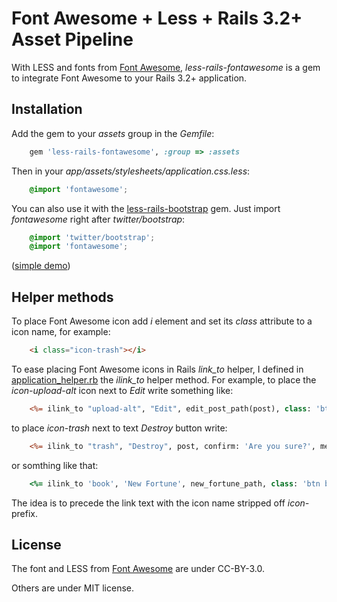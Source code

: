 # Font Awesome + Less + Rails 3.2+ Asset Pipeline

With LESS and fonts from [Font Awesome](http://fortawesome.github.com/Font-Awesome),
*less-rails-fontawesome* is a gem to integrate Font Awesome to your Rails 3.2+ application.


## Installation

Add the gem to your *assets* group in the *Gemfile*:

```ruby
    gem 'less-rails-fontawesome', :group => :assets
```

Then in your *app/assets/stylesheets/application.css.less*:

```css
    @import 'fontawesome';
```

You can also use it with the [less-rails-bootstrap](https://github.com/metaskills/less-rails-bootstrap) gem.
Just import *fontawesome* right after *twitter/bootstrap*:

```css
    @import 'twitter/bootstrap';
    @import 'fontawesome';
```

([simple demo](http://sharp-ocean-6085.herokuapp.com/))


## Helper methods

To place Font Awesome icon add *i* element and set its *class*
attribute to a icon name, for example:

```html
    <i class="icon-trash"></i>
```

To ease placing Font Awesome icons in Rails *link_to* helper, I defined in
[application_helper.rb](https://github.com/wbzyl/less-rails-fontawesome/blob/master/application_helper.rb)
the *ilink_to*  helper method.
For example, to place the *icon-upload-alt* icon next to *Edit* write something like:

```rhtml
    <%= ilink_to "upload-alt", "Edit", edit_post_path(post), class: 'btn btn-mini' %>
```

to place *icon-trash* next to text *Destroy* button write:

```rhtml
    <%= ilink_to "trash", "Destroy", post, confirm: 'Are you sure?', method: :delete, class: 'btn btn-mini btn-danger'%>
```
or somthing like that:

```ruby
    <%= ilink_to 'book', 'New Fortune', new_fortune_path, class: 'btn btn-primary'%>
```

The idea is to precede the link text with the icon name stripped off *icon-* prefix.


## License

The font and LESS from [Font Awesome](http://fortawesome.github.com/Font-Awesome) are under CC-BY-3.0.

Others are under MIT license.
